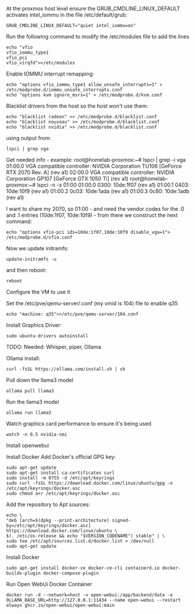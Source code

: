 At the proxmox host level ensure the GRUB_CMDLINE_LINUX_DEFAULT activates intel_iommu in the file /etc/default/grub:
```
GRUB_CMDLINE_LINUX_DEFAULT="quiet intel_iommu=on"
```

Run the following command to modify the /etc/modules file to add the lines
```
echo "vfio
vfio_iommu_type1
vfio_pci
vfio_virqfd">>/etc/modules
```

Enable IOMMU interrupt remapping:
```
echo "options vfio_iommu_type1 allow_unsafe_interrupts=1" > /etc/modprobe.d/iommu_unsafe_interrupts.conf
echo "options kvm ignore_msrs=1" > /etc/modprobe.d/kvm.conf
```

Blacklist drivers from the host so the host won't use them:
```
echo "blacklist radeon" >> /etc/modprobe.d/blacklist.conf
echo "blacklist nouveau" >> /etc/modprobe.d/blacklist.conf
echo "blacklist nvidia" >> /etc/modprobe.d/blacklist.conf
```
using output from:
```
lspci | grep vga
```
Get needed info - example:
root@homelab-proxmox:~# lspci | grep -i vga
01:00.0 VGA compatible controller: NVIDIA Corporation TU106 [GeForce RTX 2070 Rev. A] (rev a1)
02:00.0 VGA compatible controller: NVIDIA Corporation GP107 [GeForce GTX 1050 Ti] (rev a1)
root@homelab-proxmox:~# lspci -n -s 01:00
01:00.0 0300: 10de:1f07 (rev a1)
01:00.1 0403: 10de:10f9 (rev a1)
01:00.2 0c03: 10de:1ada (rev a1)
01:00.3 0c80: 10de:1adb (rev a1)


I want to share my 2070, so 01:00 - and need the vendor codes for the .0 and .1 entries (10de:1f07, 10de:10f9) - from there we construct the next command:
```
echo "options vfio-pci ids=10de:1f07,10de:10f9 disable_vga=1"> /etc/modprobe.d/vfio.conf
```
Now we update initramfs:
```
update-initramfs -u
```
and then reboot:
```
reboot
```

Configure the VM to use it

Set the /etc/pve/qemu-server/<vmid>.conf (my vmid is 104) file to enable q35
```
echo "machine: q35">>/etc/pve/qemu-server/104.conf
```
Install Graphics Driver:
```
sudo ubuntu-drivers autoinstall
```

TODO: Needed: Whisper, piper, Ollama

Ollama install:
```
curl -fsSL https://ollama.com/install.sh | sh
```
Pull down the llama3 model
```
ollama pull llama3
```
Run the llama3 model
```
ollama run llama3
```
Watch graphics card performance to ensure it's being used
```
watch -n 0.5 nvidia-smi
```
Install openwebui

Install Docker
 Add Docker's official GPG key:
```
sudo apt-get update
sudo apt-get install ca-certificates curl
sudo install -m 0755 -d /etc/apt/keyrings
sudo curl -fsSL https://download.docker.com/linux/ubuntu/gpg -o /etc/apt/keyrings/docker.asc
sudo chmod a+r /etc/apt/keyrings/docker.asc
```
Add the repository to Apt sources:
```
echo \
"deb [arch=$(dpkg --print-architecture) signed-by=/etc/apt/keyrings/docker.asc] https://download.docker.com/linux/ubuntu \
$(. /etc/os-release && echo "$VERSION_CODENAME") stable" | \
sudo tee /etc/apt/sources.list.d/docker.list > /dev/null
sudo apt-get update
```
Install Docker
```
sudo apt-get install docker-ce docker-ce-cli containerd.io docker-buildx-plugin docker-compose-plugin
```
Run Open WebUi Docker Container
```
docker run -d --network=host -v open-webui:/app/backend/data -e OLLAMA_BASE_URL=http://127.0.0.1:11434 --name open-webui --restart always ghcr.io/open-webui/open-webui:main
```
